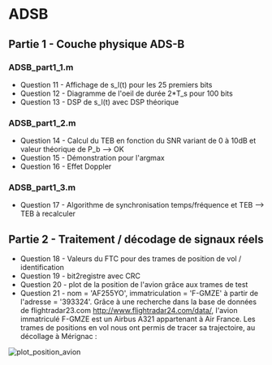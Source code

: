 ADSB
====

## Partie 1 - Couche physique ADS-B ##

### ADSB_part1_1.m ###

- Question 11 - Affichage de s_l(t) pour les 25 premiers bits
- Question 12 - Diagramme de l'oeil de durée 2*T_s pour 100 bits
- Question 13 - DSP de s_l(t) avec DSP théorique

### ADSB_part1_2.m ###

- Question 14 - Calcul du TEB en fonction du SNR variant de 0 à 10dB et valeur théorique de P_b --> OK
- Question 15 - Démonstration pour l'argmax
- Question 16 - Effet Doppler

### ADSB_part1_3.m ###

- Question 17 - Algorithme de synchronisation temps/fréquence et TEB --> TEB à recalculer

## Partie 2 - Traitement / décodage de signaux réels ##

- Question 18 - Valeurs du FTC pour des trames de position de vol / identification
- Question 19 - bit2registre avec CRC
- Question 20 - plot de la position de l'avion grâce aux trames de test
- Question 21 - nom = 'AF255YO', immatriculation = 'F-GMZE' à partir de l'adresse  = '393324'. Grâce à une recherche dans la base de données de flightradar23.com <http://www.flightradar24.com/data/>, l'avion immatriculé F-GMZE est un Airbus A321 appartenant à Air France.
Les trames de positions en vol nous ont permis de tracer sa trajectoire, au décollage à Mérignac :

![plot_position_avion](https://github.com/eftov/ADSB/blob/master/plot_pos_F-GMZE.png)
